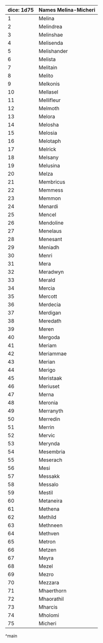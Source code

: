 | dice: 1d75 | Names Melina-Micheri|
| ---- | ---- |
|1|Melina|
|2|Melindrea|
|3|Melinshae|
|4|Melisenda|
|5|Melishander|
|6|Melista|
|7|Melitain|
|8|Melito|
|9|Melkonis|
|10|Mellasel|
|11|Mellifleur|
|12|Melmoth|
|13|Melora|
|14|Melosha|
|15|Melosia|
|16|Melotaph|
|17|Melrick|
|18|Melsany|
|19|Melusina|
|20|Melza|
|21|Membricus|
|22|Memmess|
|23|Memmon|
|24|Menardi|
|25|Mencel|
|26|Mendoline|
|27|Menelaus|
|28|Menesant|
|29|Meniadh|
|30|Menri|
|31|Mera|
|32|Meradwyn|
|33|Merald|
|34|Mercia|
|35|Mercott|
|36|Merdecia|
|37|Merdigan|
|38|Meredath|
|39|Meren|
|40|Mergoda|
|41|Meriam|
|42|Meriammae|
|43|Merian|
|44|Merigo|
|45|Meristaak|
|46|Meriuset|
|47|Merna|
|48|Meronia|
|49|Merranyth|
|50|Merredin|
|51|Merrin|
|52|Mervic|
|53|Merynda|
|54|Mesembria|
|55|Meserach|
|56|Mesi|
|57|Messakk|
|58|Messalo|
|59|Mestil|
|60|Metaneira|
|61|Methena|
|62|Methild|
|63|Methneen|
|64|Methven|
|65|Metron|
|66|Metzen|
|67|Meyra|
|68|Mezel|
|69|Mezro|
|70|Mezzara|
|71|Mhaerthorn|
|72|Mhaorathil|
|73|Mharcis|
|74|Mholomi|
|75|Micheri|
^main

